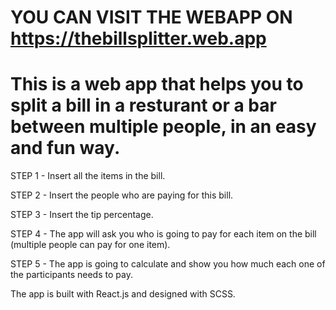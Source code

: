 # YOU CAN VISIT THE WEBAPP ON https://thebillsplitter.web.app 

# This is a web app that helps you to split a bill in a resturant or a bar between multiple people, in an easy and fun way.

STEP 1 - Insert all the items in the bill.

STEP 2 - Insert the people who are paying for this bill.

STEP 3 - Insert the tip percentage.

STEP 4 - The app will ask you who is going to pay for each item on the bill (multiple people can pay for one item).

STEP 5 - The app is going to calculate and show you how much each one of the participants needs to pay.

The app is built with React.js and designed with SCSS.